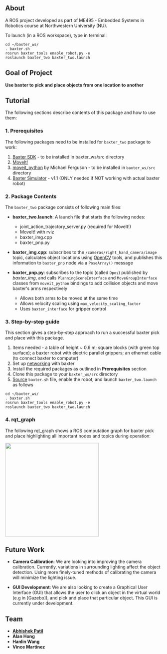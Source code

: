 ## About ##

A ROS project developed as part of ME495 - Embedded Systems in Robotics course at Northwestern University (NU). 

To launch (in a ROS workspace), type in terminal:
```
cd ~/baxter_ws/
. baxter.sh
rosrun baxter_tools enable_robot.py -e
roslaunch baxter_two baxter_two.launch
```

## Goal of Project ##

**Use baxter to pick and place objects from one location to another**

## Tutorial ##

The following sections describe contents of this package and how to use them:

### 1. Prerequisites ###

The following packages need to be installed for `baxter_two` package to work: 

1. [Baxter SDK] - to be installed in baxter_ws/src directory
2. [MoveIt!]
3. [moveit_python] by Michael Ferguson - to be installed in `baxter_ws/src` directory
4. [Baxter Simulator] - v1.1 (ONLY needed if NOT working with actual baxter robot)

### 2. Package Contents ###

The `baxter_two` package consists of following main files:

* **baxter_two.launch**: A launch file that starts the following nodes:
	* joint_action_trajectory_server.py (required for MoveIt!)
	* MoveIt! with rviz
	* baxter_img.cpp
	* baxter_pnp.py

* **baxter_img.cpp**: subscribes to the `/cameras/right_hand_camera/image` topic, calculates object locations using [OpenCV] tools, and publishes this information to `baxter_pnp` node via a `PoseArray()` message

* **baxter_pnp.py**: subscribes to the topic (called `Dpos`) published by *baxter_img*, and calls `PlanningSceneInterface` and `MoveGroupInterface` classes from `moveit_python` bindings to add collision objects and move baxter's arms respectively
	* Allows both arms to be moved at the same time
	* Allows velocity scaling using `max_velocity_scaling_factor`
	* Uses `baxter_interface` for gripper control

### 3. Step-by-step guide ###

This section gives a step-by-step approach to run a successful baxter pick and place with this package.

1. Items needed - a table of height ~ 0.6 m; square blocks (with green top surface); a baxter robot with electric parallel grippers; an ethernet cable (to connect baxter to computer)
2. Set up [networking] with baxter
3. Install the required packages as outlined in **Prerequisites** section
4. Clone this package to your `baxter_ws/src` directory
5. [Source] `baxter.sh` file, enable the robot, and launch `baxter_two.launch` as follows
	
```
cd ~/baxter_ws/
. baxter.sh
rosrun baxter_tools enable_robot.py -e
roslaunch baxter_two baxter_two.launch
```

### 4. rqt_graph ###

The following rqt_graph shows a ROS computation graph for baxter pick and place highlighting all important nodes and topics during operation:

<img src="/bin/rqtgraph.png" align="middle" width="300">

## Future Work ##

* **Camera Calibration**: We are looking into improving the camera calibration. Currently, variations in surrounding lighting affect the object detection. Using more finely-tuned methods of calibrating the camera will minimize the lighting issue. 

* **GUI Development**: We are also looking to create a Graphical User Interface (GUI) that allows the user to click an object in the virtual world (e.g in [Gazebo]), and pick and place that particular object. This GUI is currently under development.

## Team ##

* **[Abhishek Patil]**
* **Alan Hong**
* **Hanlin Wang**
* **Vince Martinez**

[Baxter SDK]: http://sdk.rethinkrobotics.com/wiki/Workstation_Setup
[MoveIt!]: http://moveit.ros.org/install/
[moveit_python]: https://github.com/mikeferguson/moveit_python
[Baxter Simulator]: http://sdk.rethinkrobotics.com/wiki/Simulator_Installation
[OpenCV]: http://opencv.org/
[networking]: http://sdk.rethinkrobotics.com/wiki/Networking
[source]: http://sdk.rethinkrobotics.com/wiki/Workstation_Setup
[Abhishek Patil]: https://github.com/patilnabhi

